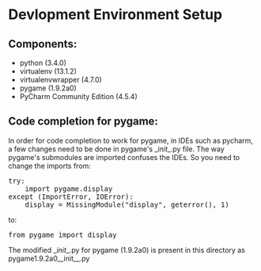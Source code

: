 # Devlopment Environment Setup
Components:
----------------
- python (3.4.0)
- virtualenv (13.1.2)
- virtualenvwrapper (4.7.0)
- pygame (1.9.2a0)
- PyCharm Community Edition (4.5.4)

Code completion for pygame:
---------------------------
In order for code completion to work for pygame, in IDEs such as pycharm, a few changes need to be done in pygame's \__init__.py file. The way pygame's submodules are imported confuses the IDEs. So you need to change the imports from:

<pre>
try:
    import pygame.display
except (ImportError, IOError):
    display = MissingModule("display", geterror(), 1)
</pre>

to:
<pre>
from pygame import display
</pre>

The modified \__init__.py for pygame (1.9.2a0) is present in this directory as pygame1.9.2a0__init__.py